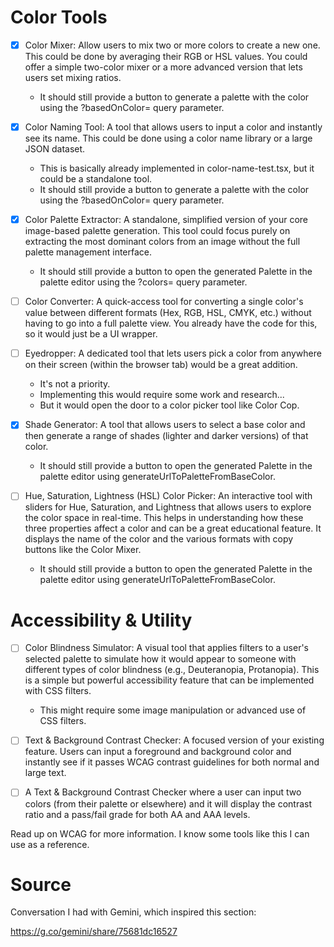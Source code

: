 # Color Tools
- [x] Color Mixer: Allow users to mix two or more colors to create a new one. This could be done by averaging their RGB or HSL values. You could offer a simple two-color mixer or a more advanced version that lets users set mixing ratios.
    - It should still provide a button to generate a palette with the color using the ?basedOnColor= query parameter.

- [x] Color Naming Tool: A tool that allows users to input a color and instantly see its name. This could be done using a color name library or a large JSON dataset.
    - This is basically already implemented in color-name-test.tsx, but it could be a standalone tool.
    - It should still provide a button to generate a palette with the color using the ?basedOnColor= query parameter.

- [x] Color Palette Extractor: A standalone, simplified version of your core image-based palette generation. This tool could focus purely on extracting the most dominant colors from an image without the full palette management interface.
    - It should still provide a button to open the generated Palette in the palette editor using the ?colors= query parameter.

- [ ] Color Converter: A quick-access tool for converting a single color's value between different formats (Hex, RGB, HSL, CMYK, etc.) without having to go into a full palette view. You already have the code for this, so it would just be a UI wrapper.

- [ ] Eyedropper: A dedicated tool that lets users pick a color from anywhere on their screen (within the browser tab) would be a great addition.
    - It's not a priority.
    - Implementing this would require some work and research...
    - But it would open the door to a color picker tool like Color Cop.

- [x] Shade Generator: A tool that allows users to select a base color and then generate a range of shades (lighter and darker versions) of that color.
    - It should still provide a button to open the generated Palette in the palette editor using generateUrlToPaletteFromBaseColor.


- [ ] Hue, Saturation, Lightness (HSL) Color Picker: An interactive tool with sliders for Hue, Saturation, and Lightness that allows users to explore the color space in real-time. This helps in understanding how these three properties affect a color and can be a great educational feature.
It displays the name of the color and the various formats with copy buttons like the Color Mixer.
    - It should still provide a button to open the generated Palette in the palette editor using generateUrlToPaletteFromBaseColor.

# Accessibility & Utility
- [ ] Color Blindness Simulator: A visual tool that applies filters to a user's selected palette to simulate how it would appear to someone with different types of color blindness (e.g., Deuteranopia, Protanopia). This is a simple but powerful accessibility feature that can be implemented with CSS filters.
    - This might require some image manipulation or advanced use of CSS filters.

- [ ] Text & Background Contrast Checker: A focused version of your existing feature. Users can input a foreground and background color and instantly see if it passes WCAG contrast guidelines for both normal and large text.

- [ ] A Text & Background Contrast Checker where a user can input two colors (from their palette or elsewhere) and it will display the contrast ratio and a pass/fail grade for both AA and AAA levels.

Read up on WCAG for more information. I know some tools like this I can use as a reference.

# Source
Conversation I had with Gemini, which inspired this section:

https://g.co/gemini/share/75681dc16527